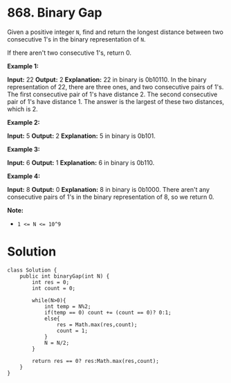 # 868. Binary Gap
Given a positive integer  `N`, find and return the longest distance between two consecutive 1's in the binary representation of  `N`.

If there aren't two consecutive 1's, return  0.

**Example 1:**

**Input:** 22
**Output:** 2
**Explanation:** 
22 in binary is 0b10110.
In the binary representation of 22, there are three ones, and two consecutive pairs of 1's.
The first consecutive pair of 1's have distance 2.
The second consecutive pair of 1's have distance 1.
The answer is the largest of these two distances, which is 2.

**Example 2:**

**Input:** 5
**Output:** 2
**Explanation:** 
5 in binary is 0b101.

**Example 3:**

**Input:** 6
**Output:** 1
**Explanation:** 
6 in binary is 0b110.

**Example 4:**

**Input:** 8
**Output:** 0
**Explanation:** 
8 in binary is 0b1000.
There aren't any consecutive pairs of 1's in the binary representation of 8, so we return 0.

**Note:**

-   `1 <= N <= 10^9`

# Solution
```
class Solution {
    public int binaryGap(int N) {
        int res = 0;
        int count = 0;
        
        while(N>0){
            int temp = N%2;
            if(temp == 0) count += (count == 0)? 0:1;
            else{
                res = Math.max(res,count);
                count = 1;
            }
            N = N/2;
        }
        
        return res == 0? res:Math.max(res,count);
    }
}
```
